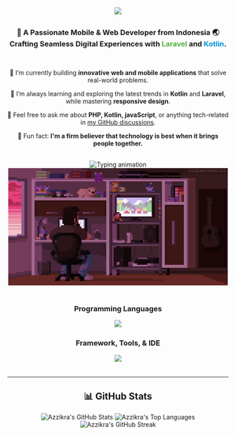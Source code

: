 <h1 align="center">
    <img src="https://readme-typing-svg.herokuapp.com/?font=Righteous&size=35&center=true&vCenter=true&width=500&height=70&duration=4000&color=4DB33D&lines=Hi+There!+👋;+I'm+Fajri+Ramadhan!;" />
</h1>

<h3 align="center">
  🚀 A Passionate Mobile & Web Developer from Indonesia 🌏 <br/>
  Crafting Seamless Digital Experiences with <span style="color: #4DB33D;">Laravel</span> and <span style="color: #0095D5;">Kotlin</span>.
</h3>

<br/>

<div align="center">
  
  🔭 I’m currently building **innovative web and mobile applications** that solve real-world problems. <br/>
  
  🌱 I’m always learning and exploring the latest trends in **Kotlin** and **Laravel**, while mastering **responsive design**. <br/>
  
  💬 Feel free to ask me about **PHP, Kotlin, javaScript**, or anything tech-related in [my GitHub discussions](https://github.com/FajriRamadhan30). <br/>
  
  🎯 Fun fact: **I'm a firm believer that technology is best when it brings people together.**
</div>

<br/>

<!-- Animation -->
<div align="center">
  <img src="https://readme-typing-svg.herokuapp.com?color=4DB33D&lines=Mobile+Developer+%7C+Web+Developer;Crafting+Elegant+Digital+Solutions;Always+Learning+%7C+Always+Growing;Transforming+Ideas+into+Code" alt="Typing animation">

<br>
 <img src="Pixel.gif" alt="Deskripsi GIF" width="500">
</div>
<br>

 <!-- Programming Languages Icons -->
<div align="center">
         <h3>Programming Languages</h3>   
         <img src="https://skillicons.dev/icons?i=kotlin,javascript,dart,c,cpp,html,css,php,sql,python,r" /><br>
    <h3>Framework, Tools, & IDE</h3>
    <img src="https://skillicons.dev/icons?i=androidstudio,vscode,laravel,flutter,nodejs,mysql,git,github,postman,figma,bootstrap" /> 
</div>
<br><hr>

<h2 align="center">📊 GitHub Stats</h2>

<div align="center">
  <!-- GitHub Stats -->
  <img src="https://github-readme-stats.vercel.app/api?username=FajriRamadhan30&show_icons=true&theme=radical" alt="Azzikra's GitHub Stats" height="180em" />
  
  <!-- Most Used Languages -->
  <img src="https://github-readme-stats.vercel.app/api/top-langs/?username=FajriRamadhan30&layout=compact&theme=radical" alt="Azzikra's Top Languages" height="180em" />
  
  <!-- GitHub Streak Stats -->
  <img src="https://streak-stats.demolab.com?user=FajriRamadhan30&theme=radical&hide_border=true" alt="Azzikra's GitHub Streak" height="180em" />
</div>

